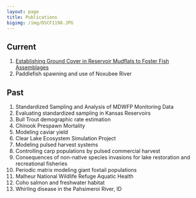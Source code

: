```yaml
---
layout: page
title: Publications
bigimg: /img/DSCF1198.JPG
---
```


## Current

1. [Establishing Ground Cover in Reservoir Mudflats to Foster Fish Assemblages](projects-Mudflats.html)
1. Paddlefish spawning and use of Noxubee River

## Past

1. Standardized Sampling and Analysis of MDWFP Monitoring Data
1. Evaluating standardized sampling in Kansas Reservoirs
1. Bull Trout demographic rate estimation
1. Chinook Prespawn Mortality
1. Modeling caviar yield
1. Clear Lake Ecosystem Simulation Project
1. Modeling pulsed harvest systems
1. Controlling carp populations by pulsed commercial harvest
1. Consequences of non-native species invasions for lake restoration and recreational fisheries
1. Periodic matrix modeling giant foxtail populations
1. Malheur National Wildlife Refuge Aquatic Health
1. Coho salmon and freshwater habitat
1. Whirling disease in the Pahsimeroi River, ID